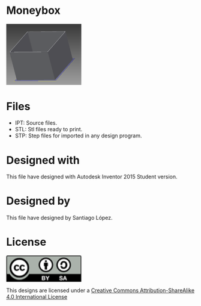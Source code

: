 # Moneybox
<img src="moneybox.png" width="200" align = "center">

# Files
* IPT: Source files.
* STL: Stl files ready to print.
* STP: Step files for imported in any design program.

# Designed with
This file have designed with Autodesk Inventor 2015 Student version.

# Designed by
This file have designed by Santiago López.
# License
<img src="../by-sa.png" width="200" align = "center">

This designs are licensed under a [Creative Commons Attribution-ShareAlike 4.0 International License](http://creativecommons.org/licenses/by-sa/4.0/)
